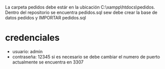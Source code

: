 La carpeta pedidos debe estár en la ubicación C:\xampp\htdocs\pedidos.
Dentro del repositorio se encuentra pedidos.sql sew debe crear la base de datos pedidos y IMPORTAR pedidos.sql
# credenciales
- usuario: admin
- contraseña: 12345
si es necesario se debe cambiar el numero de puerto actualmente se encuentra en 3307
